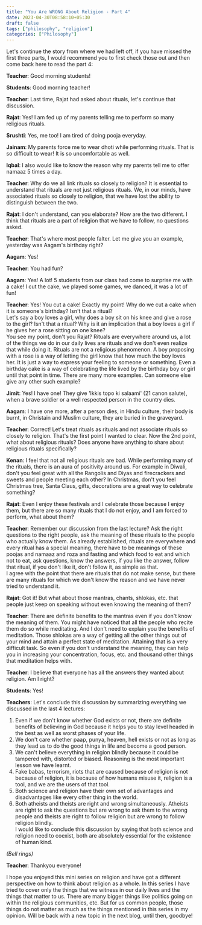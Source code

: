 ```yaml
---
title: "You Are WRONG About Religion - Part 4"
date: 2023-04-30T08:58:10+05:30
draft: false
tags: ["philosophy", "religion"]
categories: ["Philosophy"]
---
```


Let's continue the story from where we had left off, if you have missed the first three parts, I would recommend you to first check those out and then come back here to read the part 4:

**Teacher**: Good morning students!
  
**Students**: Good morning teacher!  
  
**Teacher**: Last time, Rajat had asked about rituals, let's continue that discussion.
  
**Rajat**: Yes! I am fed up of my parents telling me to perform so many religious rituals.  
  
**Srushti**: Yes, me too! I am tired of doing pooja everyday.  
  
**Jainam**: My parents force me to wear dhoti while performing rituals. That is so difficult to wear! It is so uncomfortable as well.  
  
**Iqbal**: I also would like to know the reason why my parents tell me to offer namaaz 5 times a day.  
  
**Teacher**: Why do we all link rituals so closely to religion? It is essential to understand that rituals are not just religious rituals. We, in our minds, have associated rituals so closely to religion, that we have lost the ability to distinguish between the two.  
  
**Rajat**: I don't understand, can you elaborate? How are the two different. I think that rituals are a part of religion that we have to follow, no questions asked.  

**Teacher**: That's where most people falter. Let me give you an example, yesterday was Aagam's birthday right?  

**Aagam**: Yes!  

**Teacher**: You had fun?  

**Aagam**: Yes! A lot! 5 students from our class had come to surprise me with a cake! I cut the cake, we played some games, we danced, it was a lot of fun!  
  
**Teacher**: Yes! You cut a cake! Exactly my point! Why do we cut a cake when it is someone's birthday? Isn't that a ritual?  
Let's say a boy loves a girl, why does a boy sit on his knee and give a rose to the girl? Isn't that a ritual? Why is it an implication that a boy loves a girl if he gives her a rose sitting on one knee?  
You see my point, don't you Rajat? Rituals are everywhere around us, a lot of the things we do in our daily lives are rituals and we don't even realize that while doing it. Rituals are not a religious phenomenon. A boy proposing with a rose is a way of letting the girl know that how much the boy loves her. It is just a way to express your feeling to someone or something. Even a birthday cake is a way of celebrating the life lived by the birthday boy or girl until that point in time. There are many more examples. Can someone else give any other such example?  
  
**Jimit**: Yes! I have one! They give 'Ikkis topo ki salaami' (21 canon salute), when a brave soldier or a well respected person in the country dies.

**Aagam**: I have one more, after a person dies, in Hindu culture, their body is burnt, in Christain and Muslim culture, they are buried in the graveyard.  

**Teacher**: Correct! Let's treat rituals as rituals and not associate rituals so closely to religion. That's the first point I wanted to clear. Now the 2nd point, what about religious rituals? Does anyone have anything to share about religious rituals specifically?  

**Kenan**: I feel that not all religious rituals are bad. While performing many of the rituals, there is an aura of positivity around us. For example in Diwali, don't you feel great with all the Rangolis and Diyas and firecrackers and sweets and people meeting each other? In Christmas, don't you feel Christmas tree, Santa Claus, gifts, decorations are a great way to celebrate something?  

**Rajat**: Even I enjoy these festivals and I celebrate those because I enjoy them, but there are so many rituals that I do not enjoy, and I am forced to perform, what about them?  

**Teacher**: Remember our discussion from the last lecture? Ask the right questions to the right people, ask the meaning of these rituals to the people who actually know them. As already established, rituals are everywhere and every ritual has a special meaning, there have to be meanings of these poojas and namaaz and roza and fasting and which food to eat and which not to eat, ask questions, know the answers, if you like the answer, follow that ritual, if you don't like it, don't follow it, as simple as that.  
I agree with the point that there are rituals that do not make sense, but there are many rituals for which we don't know the reason and we have never tried to understand it.  

**Rajat**: Got it! But what about those mantras, chants, shlokas, etc. that people just keep on speaking without even knowing the meaning of them?  

**Teacher**: There are definite benefits to the mantras even if you don't know the meaning of them. You might have noticed that all the people who recite them do so while meditating. And I don't need to explain you the benefits of meditation. Those shlokas are a way of getting all the other things out of your mind and attain a perfect state of meditation. Attaining that is a very difficult task. So even if you don't understand the meaning, they can help you in increasing your concentration, focus, etc. and thousand other things that meditation helps with.  

**Teacher**: I believe that everyone has all the answers they wanted about religion. Am I right?  

**Students**: Yes!  

**Teachers**: Let's conclude this discussion by summarizing everything we discussed in the last 4 lectures:  
1. Even if we don't know whether God exists or not, there are definite benefits of believing in God because it helps you to stay level headed in the best as well as worst phases of your life.  
2. We don't care whether paap, punya, heaven, hell exists or not as long as they lead us to do the good things in life and become a good person.  
3. We can't believe everything in religion blindly because it could be tampered with, distorted or biased. Reasoning is the most important lesson we have learnt.  
4. Fake babas, terrorism, riots that are caused because of religion is not because of religion, it is because of how humans misuse it, religion is a tool, and we are the users of that tool.  
5. Both science and religion have their own set of advantages and disadvantages like every other thing in the world.
6. Both atheists and theists are right and wrong simultaneously. Atheists are right to ask the questions but are wrong to ask them to the wrong people and theists are right to follow religion but are wrong to follow religion blindly.      
I would like to conclude this discussion by saying that both science and religion need to coexist, both are absolutely essential for the existence of human kind.
  
_(Bell rings)_  

**Teacher**: Thankyou everyone!  

I hope you enjoyed this mini series on religion and have got a different perspective on how to think about religion as a whole. In this series I have tried to cover only the things that we witness in our daily lives and the things that matter to us. There are many bigger things like politics going on within the religious communities, etc. But for us common people, those things do not matter as much as the things mentioned in this series in my opinion. Will be back with a new topic in the next blog, until then, goodbye!